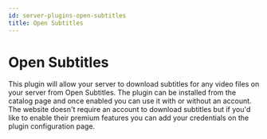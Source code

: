 ```yaml
---
id: server-plugins-open-subtitles
title: Open Subtitles
---
```


# Open Subtitles

This plugin will allow your server to download subtitles for any video files on your server from Open Subtitles. The plugin can be installed from the catalog page and once enabled you can use it with or without an account. The website doesn't require an account to download subtitles but if you'd like to enable their premium features you can add your credentials on the plugin configuration page.

